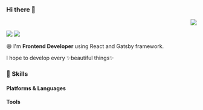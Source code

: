 ### Hi there 👋
<div align="right">
  <img src="https://visitor-badge.laobi.icu/badge?page_id=alicehan1734.alicehan1734&style=flat-square">
</div>
<p>
  <a href="mailto:heeyeonh3@gmail.com" target="_blank"><img src="https://img.shields.io/badge/heeyeonh3@gmail.com-EA4335?style=flat-square&logo=Gmail&logoColor=white"/></a>
  <a href="https://www.linkedin.com/in/alice-han-268749167/" target="_blank"><img src="https://img.shields.io/badge/Alice Han-0A66C2?style=flat-square&logo=Linkedin&logoColor=white"/></a>
</p>

😄 I'm **Frontend Developer** using React and Gatsby framework. </br>

I hope to develop every ✨beautiful things✨

### 💪 Skills
#### Platforms & Languages

#### Tools
<p>
</p>



<!--
**alicehan1734/alicehan1734** is a  _special_  repository because its `README.md` (this file) appears on your GitHub profile.

Here are some ideas to get you started:

- 🔭 I’m currently working on ...
- 🌱 I’m currently learning ...
- 👯 I’m looking to collaborate on ...
- 🤔 I’m looking for help with ...
- 💬 Ask me about ...
- 📫 How to reach me: ...
- 😄 Pronouns: ...
- ⚡ Fun fact: ...
-->
